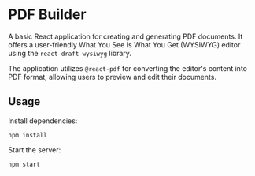 # PDF Builder

A basic React application for creating and generating PDF documents.
It offers a user-friendly What You See Is What You Get (WYSIWYG) editor using the `react-draft-wysiwyg` library.

The application utilizes `@react-pdf` for converting the editor's content into PDF format, allowing users to preview and edit their documents.

## Usage

Install dependencies:

```
npm install
```

Start the server:

```
npm start
```
